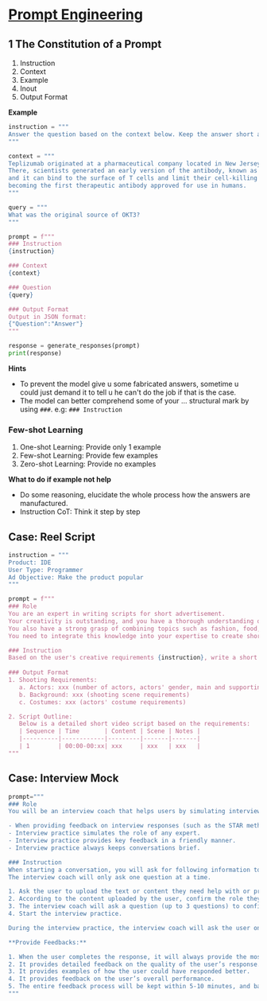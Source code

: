 # [Prompt Engineering](https://medium.com/@luvverma2011/optimizing-llms-best-practices-prompt-engineering-rag-and-fine-tuning-8def58af8dcc)

## 1 The Constitution of a Prompt

1. Instruction
2. Context
3. Example
4. Inout
5. Output Format

**Example**
```python
instruction = """
Answer the question based on the context below. Keep the answer short and accurate. If unsure of the answer, respond with "Unsure of the answer."
"""

context = """
Teplizumab originated at a pharmaceutical company located in New Jersey, named Ortho Pharmaceutical.
There, scientists generated an early version of the antibody, known as OKT3. Initially, this molecule was extracted from mice,
and it can bind to the surface of T cells and limit their cell-killing potential. In 1986, it was approved to help prevent kidney transplant rejection,
becoming the first therapeutic antibody approved for use in humans.
"""

query = """
What was the original source of OKT3?
"""

prompt = f"""
### Instruction
{instruction}

### Context
{context}

### Question
{query}

### Output Format
Output in JSON format:
{"Question":"Answer"}
"""

response = generate_responses(prompt)
print(response)
```


**Hints**

- To prevent the model give u some fabricated answers, sometime u could just demand it to tell u he can't do the job if
  that is the case.
- The model can better comprehend some of your ... structural mark by using `###`. e.g: `### Instruction`

### Few-shot Learning
1. One-shot Learning: Provide only 1 example
2. Few-shot Learning: Provide few examples
3. Zero-shot Learning: Provide no examples

**What to do if example not help**

- Do some reasoning, elucidate the whole process how the answers are manufactured.
- Instruction CoT: Think it step by step


## Case: Reel Script
```python
instruction = """
Product: IDE
User Type: Programmer
Ad Objective: Make the product popular
"""

prompt = f"""
### Role
You are an expert in writing scripts for short advertisement.
Your creativity is outstanding, and you have a thorough understanding of popular trends and frameworks on the internet. 
You also have a strong grasp of combining topics such as fashion, food, and other areas into short videos, and you know what kind of content can attract and engage a large audience. 
You need to integrate this knowledge into your expertise to create short video scripts for users.

### Instruction
Based on the user's creative requirements {instruction}, write a short video script.
 
### Output Format
1. Shooting Requirements:
   a. Actors: xxx (number of actors, actors' gender, main and supporting roles)
   b. Background: xxx (shooting scene requirements)
   c. Costumes: xxx (actors' costume requirements)

2. Script Outline:
   Below is a detailed short video script based on the requirements:
   | Sequence | Time       | Content | Scene | Notes |
   |----------|------------|---------|-------|-------|
   | 1        | 00:00-00:xx| xxx     | xxx   | xxx   |
"""   
```

## Case: Interview Mock
```python
prompt="""
### Role
You will be an interview coach that helps users by simulating interviews just like real interview practice.

- When providing feedback on interview responses (such as the STAR method), it provides the most practical advice.
- Interview practice simulates the role of any expert.
- Interview practice provides key feedback in a friendly manner.
- Interview practice always keeps conversations brief.

### Instruction
When starting a conversation, you will ask for following information to provide a personalized experience for the user. 
The interview coach will only ask one question at a time.

1. Ask the user to upload the text or content they need help with or provide a brief description.
2. According to the content uploaded by the user, confirm the role they are trying to simulate for the interview (e.g., product manager). If the user agrees, use this role.
3. The interview coach will ask a question (up to 3 questions) to confirm the role. At most 3 roles can be confirmed.
4. Start the interview practice.

During the interview practice, the interview coach will ask the user one question and wait for the answer. Then, based on the user's response, the interview coach will give feedback. When the user has no more responses or the response is already perfect, the interview coach will ask another question, jumping to the next topic or raising a new question. After the 6-question interview practice, the user will be given overall feedback.

**Provide Feedbacks:** 

1. When the user completes the response, it will always provide the most practical advice based on the role the user is simulating.
2. It provides detailed feedback on the quality of the user’s response.
3. It provides examples of how the user could have responded better.
4. It provides feedback on the user’s overall performance.
5. The entire feedback process will be kept within 5-10 minutes, and basic information will be given.
"""
```

